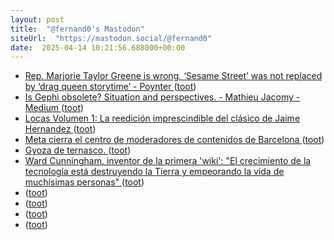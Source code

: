 ```yaml
---
layout: post
title:  "@fernand0's Mastodon"
siteUrl:  "https://mastodon.social/@fernand0"
date:  2025-04-14 10:21:56.688000+00:00
---
```

*  [Rep. Marjorie Taylor Greene is wrong, ‘Sesame Street’ was not replaced by ‘drag queen storytime’ - Poynter ](https://www.poynter.org/fact-checking/2025/pbs-drag-queen-storytime-sesame-street) ([toot](https://mastodon.social/@fernand0/114335817183149300))
*  [Is Gephi obsolete? Situation and perspectives. - Mathieu Jacomy - Medium ](https://medium.com/@mathieu.jacomy/is-gephi-obsolete-situation-and-perspectives-dc7ebee1e94) ([toot](https://mastodon.social/@fernand0/114335594186652583))
*  [Locas Volumen 1: La reedición imprescindible del clásico de Jaime Hernandez ](https://blogdecomics.com/locas-volumen-1-la-reedicion-imprescindible-del-clasico-de-jaime-hernandez) ([toot](https://mastodon.social/@fernand0/114335456792344784))
*  [Meta cierra el centro de moderadores de contenidos de Barcelona ](https://www.lavanguardia.com/vida/20250403/10549038/meta-cierra-centro-moderadores-contenidos-torre-glories.htm) ([toot](https://mastodon.social/@fernand0/114333668641353481))
*  [Gyoza de ternasco. ](https://avecesunafoto.wordpress.com/2025/04/12/gyoza-de-ternasco) ([toot](https://mastodon.social/@fernand0/114331819149769454))
*  [Ward Cunningham, inventor de la primera 'wiki': "El crecimiento de la tecnología está destruyendo la Tierra y empeorando la vida de muchísimas personas" ](https://www.elmundo.es/la-lectura/2025/04/03/67e52124fdddff3f278b457e.htm) ([toot](https://mastodon.social/@fernand0/114331738363631664))
*  [ ](https://mastodon.social/users/fernand0/statuses/114331727736443290/activity) ([toot](https://mastodon.social/users/fernand0/statuses/114331727736443290/activity))
*  [ ](https://mastodon.cl/@fSparza) ([toot](https://mastodon.social/@fernand0/114331727506942867))
*  [ ](https://masto.es/@JProl) ([toot](https://mastodon.social/@fernand0/114331725044728135))
*  [ ](https://masto.es/@sebasesrad) ([toot](https://mastodon.social/@fernand0/114331637125049451))
